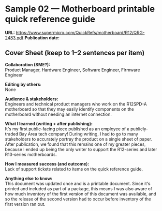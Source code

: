 # Sample 02 — Motherboard printable quick reference guide

**URL:** https://www.supermicro.com/QuickRefs/motherboard/R12/QRG-2483.pdf
**Publication date:** <YYYY-MM or similar>

## Cover Sheet (keep to 1–2 sentences per item)
**Collaboration (SME?):**  
Product Manager, Hardware Engineer, Software Engineer, Firmware Engineer

**Editing by others:**  
None

**Audience & stakeholders:**  
Engineers and technical product managers who work on the R12SPD-A motherboard so that they may easily identify components on the motherboard without needing an internet connection.

**What I learned (writing + after publishing):**  
It's my first public-facing piece published as an employee of a publicly-traded Bay Area tech company! During writing, I had to go to many stakeholders to accurately portray the product on a single sheet of paper. After publication, we found that this remains one of my greater pieces, because I ended up being the only writer to support the R12-series and later R13-series motherboards.

**How I measured success (and outcome):**  
Lack of support tickets related to items on the quick reference guide. 

**Anything else to know:**  
This document was updated once and is a printable document. Since it's printed and included as part of a package, this means I was also aware of how much inventory of the first version of this document was available, and so the release of the second version had to occur before inventory of the first version ran out.
